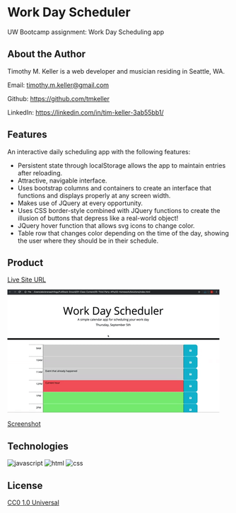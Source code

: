 # Work Day Scheduler
UW Bootcamp assignment: Work Day Scheduling app

## About the Author

Timothy M. Keller is a web developer and musician residing in Seattle, WA.

Email: timothy.m.keller@gmail.com

Github: https://github.com/tmkeller

LinkedIn: https://linkedin.com/in/tim-keller-3ab55bb1/

## Features

An interactive daily scheduling app with the following features:

* Persistent state through localStorage allows the app to maintain entries after reloading.
* Attractive, navigable interface.
* Uses bootstrap columns and containers to create an interface that functions and displays properly at any screen width.
* Makes use of JQuery at every opportunity.
* Uses CSS border-style combined with JQuery functions to create the illusion of buttons that depress like a real-world object!
* JQuery hover function that allows svg icons to change color.
* Table row that changes color depending on the time of the day, showing the user where they should be in their schedule.

## Product

[Live Site URL](https://tmkeller.github.io/workday-scheduler/)

![App Mockup](./demo/demo.gif)

[Screenshot](./demo/screenshot.png)

## Technologies

![javascript](https://img.shields.io/badge/javascript-14.3%25-yellow)
![html](https://img.shields.io/badge/html-70.6%25-blue)
![css](https://img.shields.io/badge/css-15.1%25-red)

## License

[CC0 1.0 Universal](https://creativecommons.org/publicdomain/zero/1.0/)